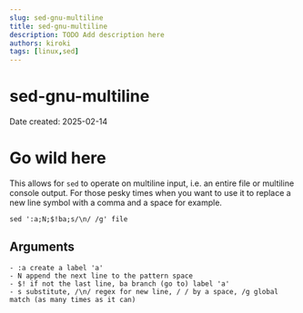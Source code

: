 ```yaml
---
slug: sed-gnu-multiline
title: sed-gnu-multiline
description: TODO Add description here
authors: kiroki
tags: [linux,sed]
---
```


# sed-gnu-multiline

Date created: 2025-02-14

# Go wild here

This allows for `sed` to operate on multiline input, i.e. an entire file or
multiline console output. For those pesky times when you want to use it to
replace a new line symbol with a comma and a space for example.

```shell-session
sed ':a;N;$!ba;s/\n/ /g' file
```

## Arguments

```
- :a create a label 'a'
- N append the next line to the pattern space
- $! if not the last line, ba branch (go to) label 'a'
- s substitute, /\n/ regex for new line, / / by a space, /g global match (as many times as it can)
```
